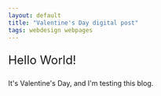 ```yaml
---
layout: default
title: "Valentine's Day digital post"
tags: webdesign webpages
---
```

<p style="font-size:18pt">Hello World!</p>
<p>It's Valentine's Day, and I'm testing this blog.</p>
